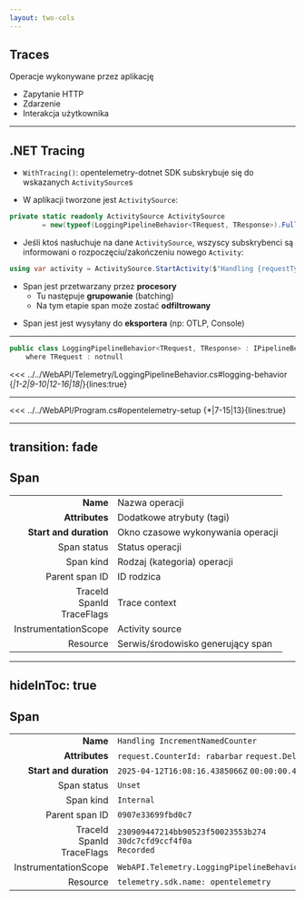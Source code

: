 ```yaml
---
layout: two-cols
---
```

## Traces
Operacje wykonywane przez aplikację

<v-clicks>

- Zapytanie HTTP
- Zdarzenie
- Interakcja użytkownika

</v-clicks>

---

## .NET Tracing

<v-clicks>

<div>

- `WithTracing()`: opentelemetry-dotnet SDK subskrybuje się do wskazanych `ActivitySource`s

</div>

<div>

- W aplikacji tworzone jest `ActivitySource`:

```csharp
private static readonly ActivitySource ActivitySource
        = new(typeof(LoggingPipelineBehavior<TRequest, TResponse>).FullName!);
```
</div>

<div>

- Jeśli ktoś nasłuchuje na dane `ActivitySource`, wszyscy subskrybenci są informowani o rozpoczęciu/zakończeniu nowego `Activity`:

```csharp
using var activity = ActivitySource.StartActivity($"Handling {requestTypeName}", ActivityKind.Internal);
```

</div>

<div>

- Span jest przetwarzany przez **procesory**
    - Tu następuje **grupowanie** (batching)
    - Na tym etapie span może zostać **odfiltrowany**

</div>

<div>

- Span jest jest wysyłany do **eksportera** (np: OTLP, Console)

</div>

</v-clicks>

<!--
- ActivitySource:
  - factory do tworzenia Activities
  - przestrzeń nazw
  - używa ActivityListenera do notyfikacji w przypadku gdy coś nasłuchuje na dane ActivitySource

- Activity:
  - unit of work
  - używa AsyncLocal<Activity> do przetrzymywania kontekstu pomiędzy wywołaniami asynchronicznymi

-->
---

```csharp
public class LoggingPipelineBehavior<TRequest, TResponse> : IPipelineBehavior<TRequest, TResponse>
    where TRequest : notnull
```

<<< ../../WebAPI/Telemetry/LoggingPipelineBehavior.cs#logging-behavior {*|1-2|9-10|12-16|18|*}{lines:true}

<!--

- Czym jest mediatorowy pipeline behavior?
  - porównanie do middleware

-->

---

<<< ../../WebAPI/Program.cs#opentelemetry-setup {*|7-15|13}{lines:true}

---
transition: fade
---

## Span
<v-clicks>

|                                   |                                   |
|----------------------------------:|:----------------------------------|
|                          **Name** | Nazwa operacji                    |
|                    **Attributes** | Dodatkowe atrybuty (tagi)         |
|            **Start and duration** | Okno czasowe wykonywania operacji |
|                       Span status | Status operacji                   |
|                         Span kind | Rodzaj (kategoria) operacji       |
|                    Parent span ID | ID rodzica                        |
| TraceId<br/>SpanId<br/>TraceFlags | Trace context                     |
|              InstrumentationScope | Activity source                   |
|                          Resource | Serwis/środowisko generujący span |

</v-clicks>


---
hideInToc: true
---

## Span

|                                   |                                                                                   |
|----------------------------------:|:----------------------------------------------------------------------------------|
|                          **Name** | `Handling IncrementNamedCounter`                                                  |
|                    **Attributes** | `request.CounterId: rabarbar` `request.Delta: 1`                                  |
|            **Start and duration** | `2025-04-12T16:08:16.4385066Z` `00:00:00.4275037`                                 |
|                       Span status | `Unset`                                                                           |
|                         Span kind | `Internal`                                                                        |
|                    Parent span ID | `0907e33699fbd0c7`                                                                |
| TraceId<br/>SpanId<br/>TraceFlags | `230909447214bb90523f50023553b274`<br/>`30dc7cfd9ccf4f0a`<br/>`Recorded`          |
|              InstrumentationScope | `WebAPI.Telemetry.LoggingPipelineBehavior<WebAPI.Handlers.IncrementNamedCounter>` |
|                          Resource | `telemetry.sdk.name: opentelemetry`                                               |

